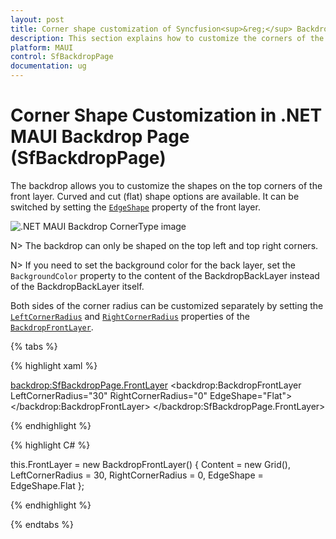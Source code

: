 ```yaml
---
layout: post
title: Corner shape customization of Syncfusion<sup>&reg;</sup> Backdrop Page | Syncfusion<sup>&reg;</sup>
description: This section explains how to customize the corners of the front layer of the backdrop to flat and curve shapes. 
platform: MAUI
control: SfBackdropPage
documentation: ug
---
```


# Corner Shape Customization in .NET MAUI Backdrop Page (SfBackdropPage)

The backdrop allows you to customize the shapes on the top corners of the front layer. Curved and cut (flat) shape options are available. It can be switched by setting the [`EdgeShape`](https://help.syncfusion.com/cr/maui/Syncfusion.Maui.Backdrop.BackdropFrontLayer.html#Syncfusion_Maui_Backdrop_BackdropFrontLayer_EdgeShape) property of the front layer.

![.NET MAUI Backdrop CornerType image](images/corner-shape/edge-shape.png)

N> The backdrop can only be shaped on the top left and top right corners.

N> If you need to set the background color for the back layer, set the `BackgroundColor` property to the content of the BackdropBackLayer instead of the BackdropBackLayer itself.

Both sides of the corner radius can be customized separately by setting the [`LeftCornerRadius`](https://help.syncfusion.com/cr/maui/Syncfusion.Maui.Backdrop.BackdropFrontLayer.html#Syncfusion_Maui_Backdrop_BackdropFrontLayer_LeftCornerRadius) and [`RightCornerRadius`](https://help.syncfusion.com/cr/maui/Syncfusion.Maui.Backdrop.BackdropFrontLayer.html#Syncfusion_Maui_Backdrop_BackdropFrontLayer_RightCornerRadius) properties of the [`BackdropFrontLayer`](https://help.syncfusion.com/cr/maui/Syncfusion.Maui.Backdrop.BackdropFrontLayer.html).

{% tabs %} 

{% highlight xaml %} 

<backdrop:SfBackdropPage.FrontLayer>
	<backdrop:BackdropFrontLayer LeftCornerRadius="30" RightCornerRadius="0" EdgeShape="Flat">
		<Grid />
	</backdrop:BackdropFrontLayer>
</backdrop:SfBackdropPage.FrontLayer> 

{% endhighlight %}

{% highlight C# %} 

this.FrontLayer = new BackdropFrontLayer()
{
	Content = new Grid(),
	LeftCornerRadius = 30,
	RightCornerRadius = 0,
	EdgeShape = EdgeShape.Flat
};

{% endhighlight %}

{% endtabs %}